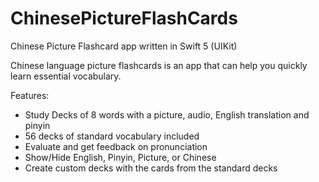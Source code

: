 # ChinesePictureFlashCards
Chinese Picture Flashcard app written in Swift 5 (UIKit)

Chinese language picture flashcards is an app that can help you quickly learn essential vocabulary.

Features:
- Study Decks of 8 words with a picture, audio, English translation and pinyin
- 56 decks of standard vocabulary included
- Evaluate and get feedback on pronunciation
- Show/Hide English, Pinyin, Picture, or Chinese
- Create custom decks with the cards from the standard decks
